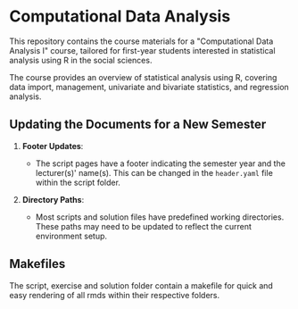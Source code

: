 # Computational Data Analysis
 
This repository contains the course materials for a "Computational Data Analysis I" course, tailored for first-year students interested in statistical analysis using R in the social sciences.

The course provides an overview of statistical analysis using R, covering data import, management, univariate and bivariate statistics, and regression analysis. 

## Updating the Documents for a New Semester

1. **Footer Updates**:
   - The script pages have a footer indicating the semester year and the lecturer(s)' name(s). This can be changed in the `header.yaml` file within the script folder.

2. **Directory Paths**:
   - Most scripts and solution files have predefined working directories. These paths may need to be updated to reflect the current environment setup.

## Makefiles

The script, exercise and solution folder contain a makefile for quick and easy rendering of all rmds within their respective folders.
